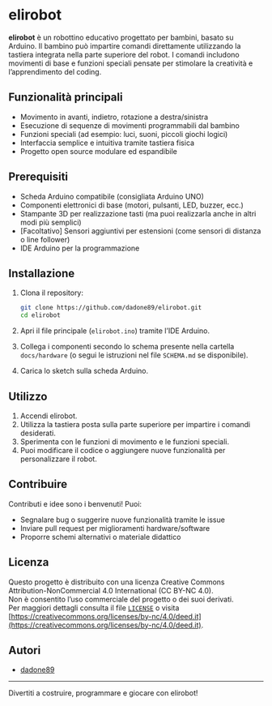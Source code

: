 # elirobot

**elirobot** è un robottino educativo progettato per bambini, basato su Arduino. Il bambino può impartire comandi direttamente utilizzando la tastiera integrata nella parte superiore del robot. I comandi includono movimenti di base e funzioni speciali pensate per stimolare la creatività e l’apprendimento del coding.

## Funzionalità principali

- Movimento in avanti, indietro, rotazione a destra/sinistra
- Esecuzione di sequenze di movimenti programmabili dal bambino
- Funzioni speciali (ad esempio: luci, suoni, piccoli giochi logici)
- Interfaccia semplice e intuitiva tramite tastiera fisica
- Progetto open source modulare ed espandibile

## Prerequisiti

- Scheda Arduino compatibile (consigliata Arduino UNO)
- Componenti elettronici di base (motori, pulsanti, LED, buzzer, ecc.)
- Stampante 3D per realizzazione tasti (ma puoi realizzarla anche in altri modi più semplici)
- [Facoltativo] Sensori aggiuntivi per estensioni (come sensori di distanza o line follower)
- IDE Arduino per la programmazione

## Installazione

1. Clona il repository:
   ```bash
   git clone https://github.com/dadone89/elirobot.git
   cd elirobot
   ```

2. Apri il file principale (`elirobot.ino`) tramite l’IDE Arduino.

3. Collega i componenti secondo lo schema presente nella cartella `docs/hardware` (o segui le istruzioni nel file `SCHEMA.md` se disponibile).

4. Carica lo sketch sulla scheda Arduino.

## Utilizzo

1. Accendi elirobot.
2. Utilizza la tastiera posta sulla parte superiore per impartire i comandi desiderati.
3. Sperimenta con le funzioni di movimento e le funzioni speciali.
4. Puoi modificare il codice o aggiungere nuove funzionalità per personalizzare il robot.

## Contribuire

Contributi e idee sono i benvenuti! Puoi:

- Segnalare bug o suggerire nuove funzionalità tramite le issue
- Inviare pull request per miglioramenti hardware/software
- Proporre schemi alternativi o materiale didattico

## Licenza

Questo progetto è distribuito con una licenza Creative Commons Attribution-NonCommercial 4.0 International (CC BY-NC 4.0).  
Non è consentito l’uso commerciale del progetto o dei suoi derivati.  
Per maggiori dettagli consulta il file [`LICENSE`](LICENSE) o visita [https://creativecommons.org/licenses/by-nc/4.0/deed.it](https://creativecommons.org/licenses/by-nc/4.0/deed.it).

## Autori

- [dadone89](https://github.com/dadone89)

---

Divertiti a costruire, programmare e giocare con elirobot!